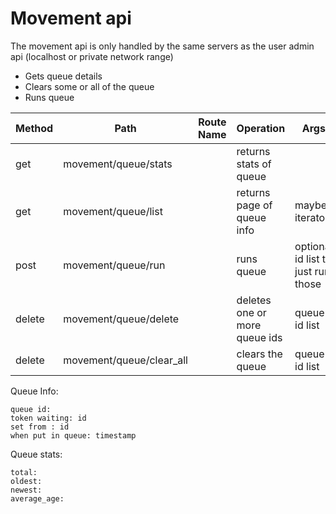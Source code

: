 # Movement api

The movement api is only handled by the same servers as the user admin api (localhost or private network range)

* Gets queue details
* Clears some or all of the queue
* Runs queue


| Method | Path                     | Route Name | Operation                     | Args                               |
|--------|--------------------------|------------|-------------------------------|------------------------------------|
| get    | movement/queue/stats     |            | returns stats of queue        |                                    |
| get    | movement/queue/list      |            | returns page of queue info    | maybe iterator                     |
| post   | movement/queue/run       |            | runs queue                    | optional id list to just run those |
| delete | movement/queue/delete    |            | deletes one or more queue ids | queue id list                      |
| delete | movement/queue/clear_all |            | clears the queue              | queue id list                      |

Queue Info:
    
    queue id:
    token waiting: id
    set from : id
    when put in queue: timestamp

Queue stats:
    
    total:
    oldest:
    newest:
    average_age: